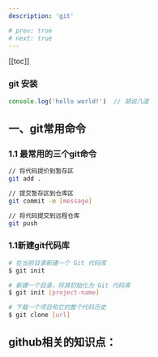 ```yaml
---
description: 'git'

# prev: true
# next: true
---
```


[[toc]]

### git 安装
```js {1}
console.log('hello world!')  // 胡说八道
```
## 一、git常用命令


### 1.1 最常用的三个git命令
``` sh
// 将代码提价到暂存区
git add .

// 提交暂存区到仓库区
git commit -m [message]

// 将代码提交到远程仓库
git push
```




### 1.1新建git代码库
``` sh
# 在当前目录新建一个 Git 代码库
$ git init

# 新建一个目录，将其初始化为 Git 代码库
$ git init [project-name]

# 下载一个项目和它的整个代码历史
$ git clone [url]
```

## github相关的知识点：